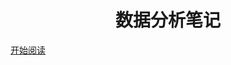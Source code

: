 <p align="center">
<!-- <img src="./pictures/logo.png" width="200" height="200"/> -->
</p>
<h1 align="center">数据分析笔记</h1>

[开始阅读](/python/)




